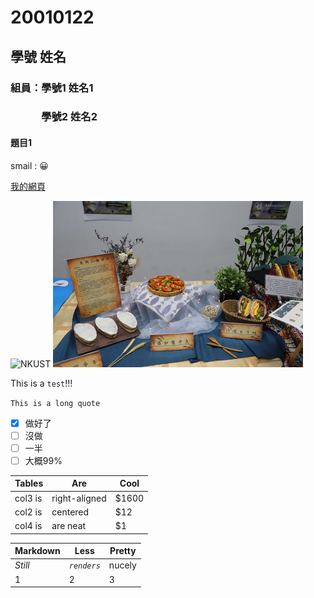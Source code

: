 # 20010122

## 學號 姓名

### 組員：學號1 姓名1
### 　　　學號2 姓名2

#### 題目1

smail : 😀

[我的網頁](https://www.nkust.edu.tw/)

![NKUST](https://www.nkust.edu.tw/var/file/0/1000/img/513/182513897.png)
![圖檔](12345.jpg)

This is a ` test `!!!

` This is a long quote `

- [x] 做好了
- [ ] 沒做
- [ ] 一半
- [ ] 大概99%

| Tables  | Are           | Cool  |
| ------- | ------------- | ----- |
| col3 is | right-aligned | $1600 |
| col2 is | centered      | $12   |
| col4 is | are neat      | $1    |

| Markdown | Less        | Pretty |
| -------- | ----------- | ------ |
| *Still*  | *`renders`* | nucely |
| 1        | 2           | 3      |
  
